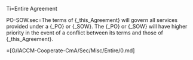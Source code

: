 Ti=Entire Agreement

PO-SOW.sec=The terms of {_this_Agreement} will govern all services provided under a {_PO} or {_SOW}.  The {_PO} or {_SOW} will have higher priority in the event of a conflict between its terms and those of {_this_Agreement}.

=[G/IACCM-Cooperate-CmA/Sec/Misc/Entire/0.md]
